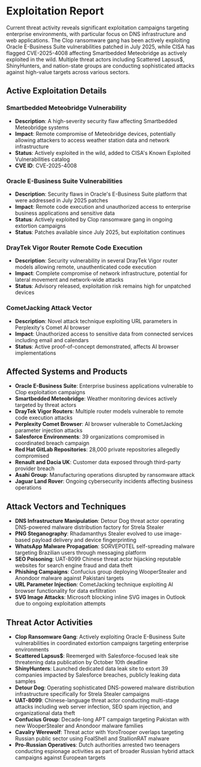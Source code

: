 # Exploitation Report

Current threat activity reveals significant exploitation campaigns targeting enterprise environments, with particular focus on DNS infrastructure and web applications. The Clop ransomware gang has been actively exploiting Oracle E-Business Suite vulnerabilities patched in July 2025, while CISA has flagged CVE-2025-4008 affecting Smartbedded Meteobridge as actively exploited in the wild. Multiple threat actors including Scattered Lapsus$, ShinyHunters, and nation-state groups are conducting sophisticated attacks against high-value targets across various sectors.

## Active Exploitation Details

### Smartbedded Meteobridge Vulnerability
- **Description**: A high-severity security flaw affecting Smartbedded Meteobridge systems
- **Impact**: Remote compromise of Meteobridge devices, potentially allowing attackers to access weather station data and network infrastructure
- **Status**: Actively exploited in the wild, added to CISA's Known Exploited Vulnerabilities catalog
- **CVE ID**: CVE-2025-4008

### Oracle E-Business Suite Vulnerabilities
- **Description**: Security flaws in Oracle's E-Business Suite platform that were addressed in July 2025 patches
- **Impact**: Remote code execution and unauthorized access to enterprise business applications and sensitive data
- **Status**: Actively exploited by Clop ransomware gang in ongoing extortion campaigns
- **Status**: Patches available since July 2025, but exploitation continues

### DrayTek Vigor Router Remote Code Execution
- **Description**: Security vulnerability in several DrayTek Vigor router models allowing remote, unauthenticated code execution
- **Impact**: Complete compromise of network infrastructure, potential for lateral movement and network-wide attacks
- **Status**: Advisory released, exploitation risk remains high for unpatched devices

### CometJacking Attack Vector
- **Description**: Novel attack technique exploiting URL parameters in Perplexity's Comet AI browser
- **Impact**: Unauthorized access to sensitive data from connected services including email and calendars
- **Status**: Active proof-of-concept demonstrated, affects AI browser implementations

## Affected Systems and Products

- **Oracle E-Business Suite**: Enterprise business applications vulnerable to Clop exploitation campaigns
- **Smartbedded Meteobridge**: Weather monitoring devices actively targeted by threat actors
- **DrayTek Vigor Routers**: Multiple router models vulnerable to remote code execution attacks
- **Perplexity Comet Browser**: AI browser vulnerable to CometJacking parameter injection attacks
- **Salesforce Environments**: 39 organizations compromised in coordinated breach campaign
- **Red Hat GitLab Repositories**: 28,000 private repositories allegedly compromised
- **Renault and Dacia UK**: Customer data exposed through third-party provider breach
- **Asahi Group**: Manufacturing operations disrupted by ransomware attack
- **Jaguar Land Rover**: Ongoing cybersecurity incidents affecting business operations

## Attack Vectors and Techniques

- **DNS Infrastructure Manipulation**: Detour Dog threat actor operating DNS-powered malware distribution factory for Strela Stealer
- **PNG Steganography**: Rhadamanthys Stealer evolved to use image-based payload delivery and device fingerprinting
- **WhatsApp Malware Propagation**: SORVEPOTEL self-spreading malware targeting Brazilian users through messaging platform
- **SEO Poisoning**: UAT-8099 Chinese threat actor hijacking reputable websites for search engine fraud and data theft
- **Phishing Campaigns**: Confucius group deploying WooperStealer and Anondoor malware against Pakistani targets
- **URL Parameter Injection**: CometJacking technique exploiting AI browser functionality for data exfiltration
- **SVG Image Attacks**: Microsoft blocking inline SVG images in Outlook due to ongoing exploitation attempts

## Threat Actor Activities

- **Clop Ransomware Gang**: Actively exploiting Oracle E-Business Suite vulnerabilities in coordinated extortion campaigns targeting enterprise environments
- **Scattered Lapsus$**: Reemerged with Salesforce-focused leak site threatening data publication by October 10th deadline
- **ShinyHunters**: Launched dedicated data leak site to extort 39 companies impacted by Salesforce breaches, publicly leaking data samples
- **Detour Dog**: Operating sophisticated DNS-powered malware distribution infrastructure specifically for Strela Stealer campaigns
- **UAT-8099**: Chinese-language threat actor conducting multi-stage attacks including web server infection, SEO spam injection, and organizational data theft
- **Confucius Group**: Decade-long APT campaign targeting Pakistan with new WooperStealer and Anondoor malware families
- **Cavalry Werewolf**: Threat actor with YoroTrooper overlaps targeting Russian public sector using FoalShell and StallionRAT malware
- **Pro-Russian Operatives**: Dutch authorities arrested two teenagers conducting espionage activities as part of broader Russian hybrid attack campaigns against European targets